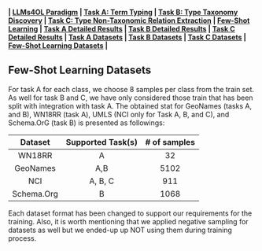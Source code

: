
**| [LLMs4OL Paradigm](../../README.md#llms4ol-paradigm) | [Task A: Term Typing](../../TaskA/README.md) | [Task B: Type Taxonomy Discovery](../../TaskB/README.md) | [Task C: Type Non-Taxonomic Relation Extraction](../../TaskC/README.md) | [Few-Shot Learning](../../FSL/README.md) | [Task A Detailed Results](../../TaskA/results/readme.md) | [Task B Detailed Results](../../TaskB/results/readme.md) | [Task C Detailed Results](../../TaskC/results/readme.md) | [Task A Datasets](../../datasets/TaskA/README.md) | [Task B Datasets](../../datasets/TaskB/README.md) | [Task C Datasets](../../datasets/TaskC/README.md) | [Few-Shot Learning Datasets](../../datasets/FSL/README.md) |**


## Few-Shot Learning Datasets


For task A for each class, we choose 8 samples per class from the train set. As well for task B and C, we have only considered those train that has been split with integration with task A. The obtained stat for GeoNames (tasks A, and B), WN18RR (task A), UMLS (NCI only for Task A, B, and C), and Schema.OrG (task B) is presented as followings:

| Dataset | Supported Task(s) | # of samples |
|:---:|:---:|:---:|
| WN18RR| A | 32 |
| GeoNames| A,B | 5102 |
| NCI| A, B, C | 911  |
| Schema.Org| B| 1068 |

Each dataset format has been changed to support our requirements for the training. Also, it is worth mentioning that we applied negative sampling for datasets as well but we ended-up up NOT using them during training process.

